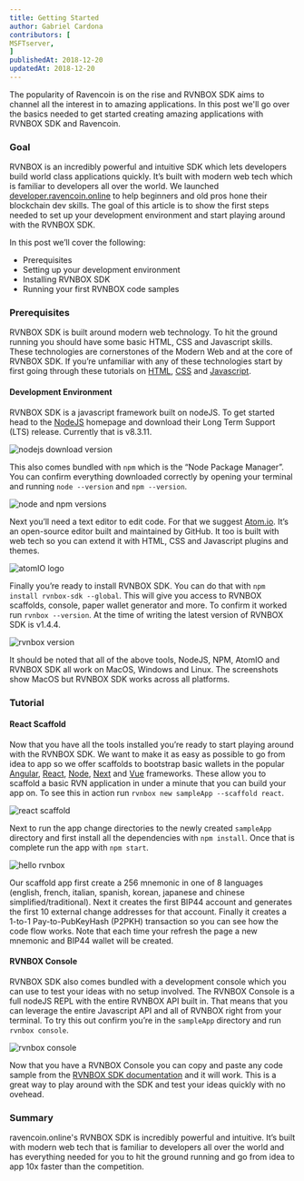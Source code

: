 ```yaml
---
title: Getting Started
author: Gabriel Cardona
contributors: [
MSFTserver,
]
publishedAt: 2018-12-20
updatedAt: 2018-12-20
---
```


The popularity of Ravencoin is on the rise and RVNBOX SDK aims to channel all the interest in to amazing applications. In this post we'll go over the basics needed to get started creating amazing applications with RVNBOX SDK and Ravencoin.

### Goal

RVNBOX is an incredibly powerful and intuitive SDK which lets developers build world class applications quickly. It’s built with modern web tech which is familiar to developers all over the world. We launched [developer.ravencoin.online](https://developer.ravencoin.online/) to help beginners and old pros hone their blockchain dev skills. The goal of this article is to show the first steps needed to set up your development environment and start playing around with the RVNBOX SDK.

In this post we’ll cover the following:

- Prerequisites
- Setting up your development environment
- Installing RVNBOX SDK
- Running your first RVNBOX code samples

### Prerequisites

RVNBOX SDK is built around modern web technology. To hit the ground running you should have some basic HTML, CSS and Javascript skills. These technologies are cornerstones of the Modern Web and at the core of RVNBOX SDK. If you’re unfamiliar with any of these technologies start by first going through these tutorials on [HTML](https://www.w3schools.com/htmL/), [CSS](https://www.w3schools.com/css/) and [Javascript](https://www.w3schools.com/jS/default.asp).

#### Development Environment

RVNBOX SDK is a javascript framework built on nodeJS. To get started head to the [NodeJS](https://nodejs.org/en/) homepage and download their Long Term Support (LTS) release. Currently that is v8.3.11.

![nodejs download version](/images/node-version.png)

This also comes bundled with `npm` which is the “Node Package Manager”. You can confirm everything downloaded correctly by opening your terminal and running `node --version` and `npm --version`.

![node and npm versions](/images/npm-version.png)

Next you’ll need a text editor to edit code. For that we suggest [Atom.io](http://atom.io/). It’s an open-source editor built and maintained by GitHub. It too is built with web tech so you can extend it with HTML, CSS and Javascript plugins and themes.

![atomIO logo](/images/atomio.png)

Finally you’re ready to install RVNBOX SDK. You can do that with `npm install rvnbox-sdk --global`. This will give you access to RVNBOX scaffolds, console, paper wallet generator and more. To confirm it worked run `rvnbox --version`. At the time of writing the latest version of RVNBOX SDK is v1.4.4.

![rvnbox version](/images/rvnbox-version.png)

It should be noted that all of the above tools, NodeJS, NPM, AtomIO and RVNBOX SDK all work on MacOS, Windows and Linux. The screenshots show MacOS but RVNBOX SDK works across all platforms.

### Tutorial

#### React Scaffold

Now that you have all the tools installed you’re ready to start playing around with the RVNBOX SDK. We want to make it as easy as possible to go from idea to app so we offer scaffolds to bootstrap basic wallets in the popular [Angular](https://github.com/raven-community/rvnbox-scaffold-angular), [React](https://github.com/raven-community/rvnbox-scaffold-react), [Node](https://github.com/raven-community/rvnbox-scaffold-node), [Next](https://github.com/raven-community/rvnbox-scaffold-next) and [Vue](https://github.com/raven-community/rvnbox-scaffold-vue) frameworks. These allow you to scaffold a basic RVN application in under a minute that you can build your app on. To see this in action run `rvnbox new sampleApp --scaffold react`.

![react scaffold](/images/react-scaffold.png)

Next to run the app change directories to the newly created `sampleApp` directory and first install all the dependencies with `npm install`. Once that is complete run the app with `npm start`.

![hello rvnbox](/images/hello-rvnbox2.png)

Our scaffold app first create a 256 mnemonic in one of 8 languages (english, french, italian, spanish, korean, japanese and chinese simplified/traditional). Next it creates the first BIP44 account and generates the first 10 external change addresses for that account. Finally it creates a 1-to-1 Pay-to-PubKeyHash (P2PKH) transaction so you can see how the code flow works. Note that each time your refresh the page a new mnemonic and BIP44 wallet will be created.

#### RVNBOX Console

RVNBOX SDK also comes bundled with a development console which you can use to test your ideas with no setup involved. The RVNBOX Console is a full nodeJS REPL with the entire RVNBOX API built in. That means that you can leverage the entire Javascript API and all of RVNBOX right from your terminal. To try this out confirm you’re in the `sampleApp` directory and run `rvnbox console`.

![rvnbox console](/images/rvnbox-console.png)

Now that you have a RVNBOX Console you can copy and paste any code sample from the [RVNBOX SDK documentation](http://developer.ravencoin.online/rvnbox/docs/getting-started) and it will work. This is a great way to play around with the SDK and test your ideas quickly with no ovehead.

### Summary

ravencoin.online's RVNBOX SDK is incredibly powerful and intuitive. It’s built with modern web tech that is familiar to developers all over the world and has everything needed for you to hit the ground running and go from idea to app 10x faster than the competition.
